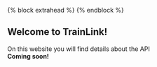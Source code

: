 {% block extrahead %}
  <meta name="google-site-verification" content="_OTuEZcJFItTPzCDeIEGquDDkO4apu4JZd2bHdOvpbg" />
{% endblock %}

## Welcome to TrainLink!
On this website you will find details about the API  
__Coming soon!__
